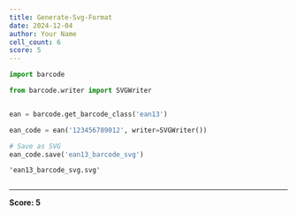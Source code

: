 ```yaml
---
title: Generate-Svg-Format
date: 2024-12-04
author: Your Name
cell_count: 6
score: 5
---
```


```python
import barcode

```


```python
from barcode.writer import SVGWriter



```


```python
ean = barcode.get_barcode_class('ean13')

```


```python
ean_code = ean('123456789012', writer=SVGWriter())


```


```python
# Save as SVG
ean_code.save('ean13_barcode_svg')
```




    'ean13_barcode_svg.svg'




```python

```


---
**Score: 5**
